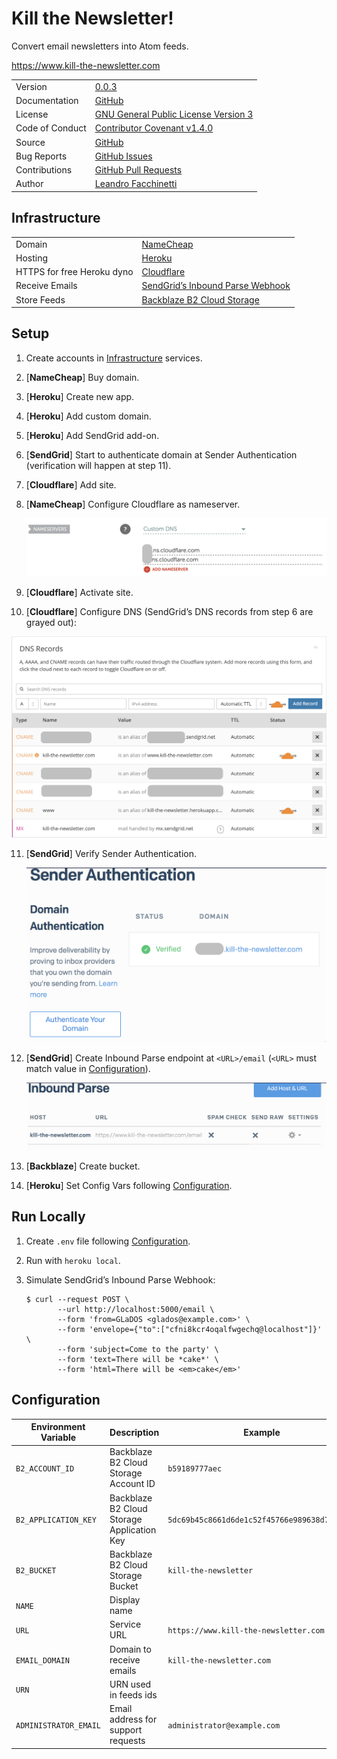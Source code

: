 Kill the Newsletter!
====================

Convert email newsletters into Atom feeds.

https://www.kill-the-newsletter.com

|||
|-|-|
| Version | [0.0.3](#0.0.3) |
| Documentation | [GitHub](https://github.com/leafac/kill-the-newsletter#readme) |
| License | [GNU General Public License Version 3](https://gnu.org/licenses/gpl-3.0.txt) |
| Code of Conduct | [Contributor Covenant v1.4.0](http://contributor-covenant.org/version/1/4/) |
| Source | [GitHub](https://github.com/leafac/kill-the-newsletter) |
| Bug Reports | [GitHub Issues](https://github.com/leafac/kill-the-newsletter/issues) |
| Contributions | [GitHub Pull Requests](https://github.com/leafac/kill-the-newsletter/pulls) |
| Author | [Leandro Facchinetti](https://www.leafac.com) |

Infrastructure
--------------

|||
|-|-|
| Domain | [NameCheap](https://www.namecheap.com) |
| Hosting | [Heroku](https://www.heroku.com) |
| HTTPS for free Heroku dyno | [Cloudflare](https://www.cloudflare.com) |
| Receive Emails | [SendGrid’s Inbound Parse Webhook](https://sendgrid.com/docs/User_Guide/Settings/parse.html) |
| Store Feeds | [Backblaze B2 Cloud Storage](https://www.backblaze.com/b2/cloud-storage.html) |

Setup
-----

1. Create accounts in [Infrastructure](#infrastructure) services.

2. [**NameCheap**] Buy domain.

3. [**Heroku**] Create new app.

4. [**Heroku**] Add custom domain.

5. [**Heroku**] Add SendGrid add-on.

6. [**SendGrid**] Start to authenticate domain at Sender Authentication (verification will happen at step 11).

7. [**Cloudflare**] Add site.

8. [**NameCheap**] Configure Cloudflare as nameserver.

   ![](docs/nameservers.png)

9. [**Cloudflare**] Activate site.

10. [**Cloudflare**] Configure DNS (SendGrid’s DNS records from step 6 are grayed out):

   ![](docs/dns.png)

11. [**SendGrid**] Verify Sender Authentication.

    ![](docs/sender-authentication.png)

12. [**SendGrid**] Create Inbound Parse endpoint at `<URL>/email` (`<URL>` must match value in [Configuration](#configuration)).

    ![](docs/inbound-parse.png)

13. [**Backblaze**] Create bucket.

14. [**Heroku**] Set Config Vars following [Configuration](#configuration).

Run Locally
-----------

1. Create `.env` file following [Configuration](#configuration).
2. Run with `heroku local`.
3. Simulate SendGrid’s Inbound Parse Webhook:

   ```shell
   $ curl --request POST \
          --url http://localhost:5000/email \
          --form 'from=GLaDOS <glados@example.com>' \
          --form 'envelope={"to":["cfni8kcr4oqalfwgechq@localhost"]}' \
          --form 'subject=Come to the party' \
          --form 'text=There will be *cake*' \
          --form 'html=There will be <em>cake</em>'
   ```

Configuration
-------------

| Environment Variable | Description | Example | Default Value | Required |
|-|-|-|-|-|
| `B2_ACCOUNT_ID` | Backblaze B2 Cloud Storage Account ID | `b59189777aec` | | ✓ |
| `B2_APPLICATION_KEY` | Backblaze B2 Cloud Storage Application Key | `5dc69b45c8661d6de1c52f45766e989638d7157179` | | ✓ |
| `B2_BUCKET` | Backblaze B2 Cloud Storage Bucket | `kill-the-newsletter` | | ✓ |
| `NAME` | Display name | | `Kill the Newsletter!` | |
| `URL` | Service URL | `https://www.kill-the-newsletter.com` | `http://localhost:5000` | |
| `EMAIL_DOMAIN` | Domain to receive emails | `kill-the-newsletter.com` | `localhost` | |
| `URN` | URN used in feeds ids | | `kill-the-newsletter` | |
| `ADMINISTRATOR_EMAIL` | Email address for support requests | `administrator@example.com` | `kill-the-newsletter@leafac.com` | |
